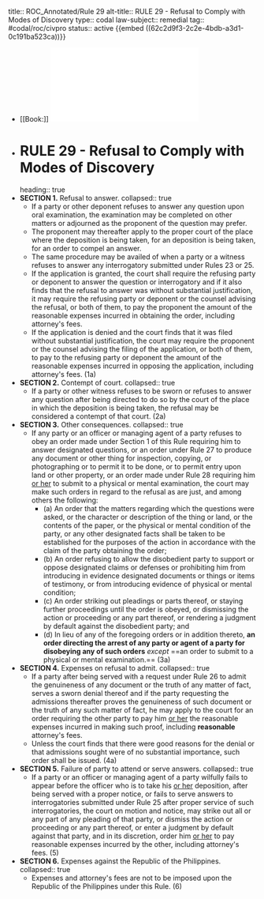 title:: ROC_Annotated/Rule 29
alt-title:: RULE 29 - Refusal to Comply with Modes of Discovery
type:: codal
law-subject:: remedial
tag:: #codal/roc/civpro
status:: active
{{embed ((62c2d9f3-2c2e-4bdb-a3d1-0c191ba523ca))}}

- [[Book:]] ![Noche Vol 1, 2021 ed., RULE 29](../assets/VOL1_NOCHE_2021_RULE29.pdf)
- # RULE 29 - Refusal to Comply with Modes of Discovery
  heading:: true
- **SECTION 1.** Refusal to answer.
  collapsed:: true
	- If a party or other deponent refuses to answer any question upon oral examination, the examination may be completed on other matters or adjourned as the proponent of the question may prefer.
	- The proponent may thereafter apply to the proper court of the place where the deposition is being taken, for an deposition is being taken, for an order to compel an answer.
	- The same procedure may be availed of when a party or a witness refuses to answer any interrogatory submitted under Rules 23 or 25.
	- If the application is granted, the court shall require the refusing party or deponent to answer the question or interrogatory and if it also finds that the refusal to answer was without substantial justification, it may require the refusing party or deponent or the counsel advising the refusal, or both of them, to pay the proponent the amount of the reasonable expenses incurred in obtaining the order, including attorney's fees.
	- If the application is denied and the court finds that it was filed without substantial justification, the court may require the proponent or the counsel advising the filing of the application, or both of them, to pay to the refusing party or deponent the amount of the reasonable expenses incurred in opposing the application, including attorney's fees. (1a)
- **SECTION 2.** Contempt of court.
  collapsed:: true
	- If a party or other witness refuses to be sworn or refuses to answer any question after being directed to do so by the court of the place in which the deposition is being taken, the refusal may be considered a contempt of that court. (2a)
- **SECTION 3.** Other consequences.
  collapsed:: true
	- If any party or an officer or managing agent of a party refuses to obey an order made under Section 1 of this Rule requiring him to answer designated questions, or an order under Rule 27 to produce any document or other thing for inspection, copying, or photographing or to permit it to be done, or to permit entry upon land or other property, or an order made under Rule 28 requiring him <ins>or her</ins> to submit to a physical or mental examination, the court may make such orders in regard to the refusal as are just, and among others the following:
		- (a) An order that the matters regarding which the questions were asked, or the character or description of the thing or land, or the contents of the paper, or the physical or mental condition of the party, or any other designated facts shall be taken to be established for the purposes of the action in accordance with the claim of the party obtaining the order;
		- (b) An order refusing to allow the disobedient party to support or oppose designated claims or defenses or prohibiting him from introducing in evidence designated documents or things or items of testimony, or from introducing evidence of physical or mental condition;
		- (c) An order striking out pleadings or parts thereof, or staying further proceedings until the order is obeyed, or dismissing the action or proceeding or any part thereof, or rendering a judgment by default against the disobedient party; and
		- (d) In lieu of any of the foregoing orders or in addition thereto, **an order directing the arrest of any party or agent of a party for disobeying any of such orders** _except_ ==an order to submit to a physical or mental examination.== (3a)
- **SECTION 4.** Expenses on refusal to admit.
  collapsed:: true
	- If a party after being served with a request under Rule 26 to admit the genuineness of any document or the truth of any matter of fact, serves a sworn denial thereof and if the party requesting the admissions thereafter proves the genuineness of such document or the truth of any such matter of fact, he may apply to the court for an order requiring the other party to pay him <ins>or her</ins> the reasonable expenses incurred in making such proof, including **reasonable** attorney's fees.
	- Unless the court finds that there were good reasons for the denial or that admissions sought were of no substantial importance, such order shall be issued. (4a)
- **SECTION 5.** Failure of party to attend or serve answers.
  collapsed:: true
	- If a party or an officer or managing agent of a party wilfully fails to appear before the officer who is to take his <ins>or her</ins> deposition, after being served with a proper notice, or fails to serve answers to interrogatories submitted under Rule 25 after proper service of such interrogatories, the court on motion and notice, may strike out all or any part of any pleading of that party, or dismiss the action or proceeding or any part thereof, or enter a judgment by default against that party, and in its discretion, order him <ins>or her</ins> to pay reasonable expenses incurred by the other, including attorney's fees. (5)
- **SECTION 6.** Expenses against the Republic of the Philippines.
  collapsed:: true
	- Expenses and attorney's fees are not to be imposed upon the Republic of the Philippines under this Rule. (6)
